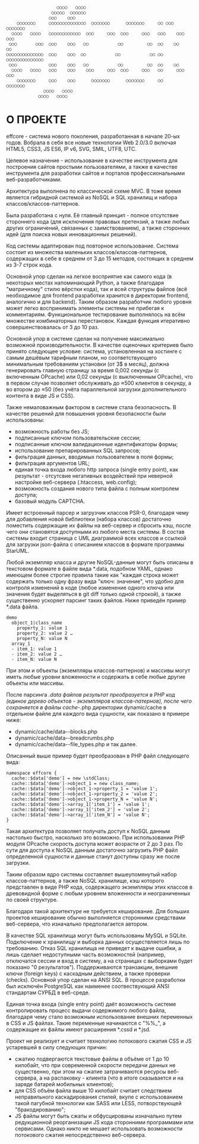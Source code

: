 

                       ○○○○   ○○○○
                     ○○○○○  ○○○○○○
                    ○○○    ○○○
        ○○○○○○○     ○○○○○○○○○○○○○○  ○○○○○○○      ○○○○○○○     ○○ ○○○   ○○○○○○○
      ○○○○   ○○○○   ○○○○○○○○○○○○  ○○○     ○○○  ○○○     ○○○   ○○○    ○○○     ○○○
     ○○○       ○○○  ○○○    ○○○   ○○           ○○         ○○  ○○    ○○         ○○
    ○○○○○○○○○○○○○○  ○○○    ○○○  ○○           ○○           ○○ ○○   ○○○○○○○○○○○○○○
     ○○○            ○○○    ○○○   ○○           ○○         ○○  ○○    ○○
      ○○○○   ○○○○   ○○○    ○○○    ○○○     ○○○  ○○○     ○○○   ○○     ○○○     ○○○
        ○○○○○○○     ○○○    ○○○      ○○○○○○○      ○○○○○○○     ○○       ○○○○○○○
                  ○○○○   ○○○○
                ○○○○   ○○○○


О ПРОЕКТЕ
=====================================================================

effcore - система нового поколения, разработанная в начале 20-ых годов.
Вобрала в себя все новые технологии Web 2.0/3.0 включая HTML5, CSS3, JS ES6,
IP v6, SVG, SMIL, UTF8, UTC.

Целевое назначение - использование в качестве инструмента для построения
сайтов простыми пользователями, а также в качестве инструмента для
разработки сайтов и порталов профессиональными веб-разработчиками.

Архитектура выполнена по классической схеме MVC.
В тоже время является гибридной системой из NoSQL и SQL хранилищ и набора
классов/классов-паттернов.

Была разработана с нуля. Её главный принцип - полное отсутствие
стороннего кода (для исключения правовых претензий, а также любых
других ограничений, связанных с заимствованием),
а также сторонних идей (для поиска новых инновационных решений).

Код системы адаптирован под повторное использование.
Система состоит из множества маленьких классов/классов-паттернов,
содержащих в себе в среднем от 3 до 15 методов,
состоящих в среднем из 3-7 строк кода.

Основной упор сделан на легкое восприятие как самого кода (в некоторых
местах напоминающий Python, а также благодаря "матричному" стилю вёрстки кода),
так и всей структуры файлов (всё необходимое для frontend разработки
хранится в директории frontend, аналогично и для backend).
Таким образом разработчик любого уровня может легко воспринимать
элементы системы не прибегая к комментариям.
Функциональное тестирование выполнялось на всём множестве комбинаторных перестановок.
Каждая функция итеративно совершенствовалась от 3 до 10 раз.

Основной упор в системе сделан на получение максимально возможной производительности.
В качестве оценочных критериев было принято следующее условие:
система, установленная на хостинге с самым дешёвым тарифным планом,
но соответствующего минимальным требованиям установки (от 3$ в месяц),
должна генерировать главную страницу за время 0,002 секунды (с включенным
OPcache) или 0,02 секунды (с выключенным OPcache), что в первом случае
позволяет обслуживать до ≈500 клиентов в секунду, а во втором до ≈50 (без
учёта параллельной загрузки дополнительного контента в виде JS и CSS).

Также немаловажным фактором в системе стала безопасность.
В качестве решений для повышения уровня безопасности были использованы:
- возможность работы без JS;
- подписанные ключом пользовательские сессии;
- подписанные ключом валидационные идентификаторы формы;
- использование препарированных SQL запросов;
- фильтрация данных, вводимых пользователем в поля формы;
- фильтрация аргументов URL;
- единая точка входа любого http запроса (single entry point),
  как результат - отсутсвие негативных воздействий при неверной настройке
  веб-сервера (.htaccess, web.config);
- возможность создания нового типа файла с полным контролем доступа;
- базовый модуль CAPTCHA.

Имеет встроенный парсер и загрузчик классов PSR-0, благодаря чему
для добавления новой библиотеки (набора классов) достаточно поместить
содержащие их файлы на веб-сервер и сбросить кэш, после чего они
становятся доступными из любого места системы.
В состав системы входит страница с UML диаграммой всех классов
и ссылкой для загрузки json-файла с описанием классов в формате
программы StarUML.

Любой экземпляр класса и другие NoSQL-данные могут быть описаны в текстовом
формате в файле вида *.data, подобном YAML, однако имеющем более строгие
правила такие как "каждая строка может содержать только одну
фразу вида "ключ: значение", что удобно для контроля изменений
в коде (любое изменение одного ключа или значения будет выделяться
в git diff только одной строкой), а также существенно ускоряет
парсинг таких файлов.
Ниже приведён пример *.data файла.

    demo
      object_1|class_name
        property_1: value 1
        property_2: value 2 …
        property_N: value N
      array_1
      - item_1: value 1
      - item_2: value 2 …
      - item_N: value N

При этом и объекты (экземпляры классов-паттернов) и массивы могут иметь
любые уровни вложенности и содержать в себе любые другие объекты или
массивы.

После парсинга *.data файлов результат преобразуется
в PHP код (единое дерево объектов - экземпляров классов-патернов),
после чего сохраняется в файлы cache-*.php директории dynamic/cache
в отдельном файле для каждого вида сущности, как показано в примере ниже:
- dynamic/cache/data--blocks.php
- dynamic/cache/data--breadcrumbs.php
- dynamic/cache/data--file_types.php
и так далее.

Описанный выше пример будет преобразован в PHP файл следующего вида: 

    namespace effcore {
      cache::$data['demo'] = new \stdClass;
      cache::$data['demo']->object_1 = new class_name;
      cache::$data['demo']->object_1->property_1 = 'value 1';
      cache::$data['demo']->object_1->property_2 = 'value 2';
      cache::$data['demo']->object_1->property_N = 'value N';
      cache::$data['demo']->array_1['item_1'] = 'value 1';
      cache::$data['demo']->array_1['item_2'] = 'value 2';
      cache::$data['demo']->array_1['item_N'] = 'value N';
    }

Такая архитектура позволяет получать доступ к NoSQL данным настолько быстро,
насколько это возможно. При использовании PHP модуля OPcache скорость доступа
может возрасти от 2 до 3 раз.
По сути для доступа к NoSQL данным достаточно загрузить PHP файл
определенной сущности и данные станут доступны сразу же после загрузки.

Таким образом ядро системы составляет вышеупомянутый набор классов-паттернов,
а также NoSQL хранилище, кэш которого представлен в виде PHP кода,
содержащего экземпляры этих классов в древовидной форме с любым уровнем
вложенности и неограниченных по своей структуре.

Благодаря такой архитектуре не требуется кеширование.
Для больших проектов кеширование обычно выполняется сторонними средствами
веб-сервера, что изначально предполагается автором.

В качестве SQL хранилища могут быть использованы MySQL и SQLite.
Подключение к хранилищу и выборка данных осуществляется лишь по требованию.
Отказ SQL хранилища не приведет к выдаче ошибки, а лишь сделает недоступными
часть возможностей (например, отключатся сессии и вход в систему,
а на страницах с выборками будет показано "0 результатов").
Поддерживаются транзакции, внешние ключи (foreign keys) с каскадным действием,
а также проверки (checks).
Основной упор сделан на ANSI SQL.
В процессе разработки был исключён PostgreSQL как наименее соотвествующий
ANSI стандартам СУРБД в веб-среде.

Единая точка входа (single entry point) даёт возможность системе
контролировать процесс выдачи содержимого любого файла, благодаря чему
стало возможным использование внешних переменных в CSS и JS файлах.
Такие переменные начинаются с "%%_", а содержащие их файлы имеют
расширения *.cssd и *.jsd.

Проект не реализует и считает технологию потокового сжатия CSS и JS
устаревшей в силу следующих причин:
- сжатию подвергаются текстовые файлы в объёме от 1 до 10 килобайт,
  что при современной скорости передачи данных не существенно,
  при этом на сжатие затрачиваются ресурсы веб-сервера,
  а на распаковку - клиента (что в итоге сказывается и на заряде
  батарей мобильных клиентов);
- для CSS объём файла выше 10 килобайт считает следствием неправильного
  каскадирования стилей, вкупе с использованием такой пагубной технологии
  как SASS или LESS, потворствующей "бракодированию";
- JS файлы могут быть сжаты и обфусцированы изначально путем редукционной
  реорганизации JS кода сторонними программами или сервисами.
Однако никто не мешает использовать возможности потокового сжатия
непосредственно веб-сервера.

